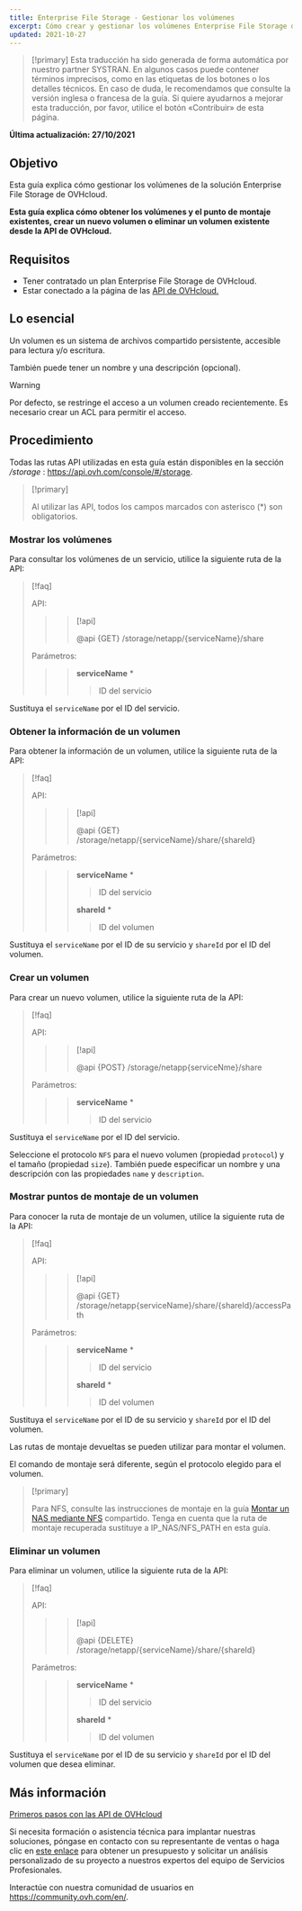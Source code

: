 ```yaml
---
title: Enterprise File Storage - Gestionar los volúmenes
excerpt: Cómo crear y gestionar los volúmenes Enterprise File Storage de OVHcloud utilizando las API de OVHcloud
updated: 2021-10-27
---
```


> [!primary]
> Esta traducción ha sido generada de forma automática por nuestro partner SYSTRAN. En algunos casos puede contener términos imprecisos, como en las etiquetas de los botones o los detalles técnicos. En caso de duda, le recomendamos que consulte la versión inglesa o francesa de la guía. Si quiere ayudarnos a mejorar esta traducción, por favor, utilice el botón «Contribuir» de esta página.
>

**Última actualización: 27/10/2021**

## Objetivo

Esta guía explica cómo gestionar los volúmenes de la solución Enterprise File Storage de OVHcloud.

**Esta guía explica cómo obtener los volúmenes y el punto de montaje existentes, crear un nuevo volumen o eliminar un volumen existente desde la API de OVHcloud.**

## Requisitos

- Tener contratado un plan Enterprise File Storage de OVHcloud.
- Estar conectado a la página de las [API de OVHcloud.](https://api.ovh.com/)

## Lo esencial

Un volumen es un sistema de archivos compartido persistente, accesible para lectura y/o escritura.

También puede tener un nombre y una descripción (opcional).

> [!warning]
>
> Por defecto, se restringe el acceso a un volumen creado recientemente. Es necesario crear un ACL para permitir el acceso.
>

## Procedimiento

Todas las rutas API utilizadas en esta guía están disponibles en la sección */storage* : <https://api.ovh.com/console/#/storage>.

> [!primary]
>
> Al utilizar las API, todos los campos marcados con asterisco (\*) son obligatorios.
>

### Mostrar los volúmenes

Para consultar los volúmenes de un servicio, utilice la siguiente ruta de la API:

> [!faq]
>
> API:
>
>> > [!api]
>> >
>> > @api {GET} /storage/netapp/{serviceName}/share
>> >
>>
>
> Parámetros:
>
>> > **serviceName** *
>> >
>> >> ID del servicio
>> >
>

Sustituya el `serviceName` por el ID del servicio.

### Obtener la información de un volumen

Para obtener la información de un volumen, utilice la siguiente ruta de la API:

> [!faq]
>
> API:
>
>> > [!api]
>> >
>> > @api {GET} /storage/netapp/{serviceName}/share/{shareId}
>> >
>>
>
> Parámetros:
>
>> > **serviceName** *
>> >
>> >> ID del servicio
>> >
>> > **shareId** *
>> >
>> >> ID del volumen
>

Sustituya el `serviceName` por el ID de su servicio y `shareId` por el ID del volumen.

### Crear un volumen

Para crear un nuevo volumen, utilice la siguiente ruta de la API:

> [!faq]
>
> API:
>
>> > [!api]
>> >
>> > @api {POST} /storage/netapp{serviceNme}/share
>> >
>>
>
> Parámetros:
>
>> > **serviceName** *
>> >
>> >> ID del servicio
>> >
>

Sustituya el `serviceName` por el ID del servicio.

Seleccione el protocolo `NFS` para el nuevo volumen (propiedad `protocol`) y el tamaño (propiedad `size`).
También puede especificar un nombre y una descripción con las propiedades `name` y `description`.

### Mostrar puntos de montaje de un volumen

Para conocer la ruta de montaje de un volumen, utilice la siguiente ruta de la API:

> [!faq]
>
> API:
>
>> > [!api]
>> >
>> > @api {GET} /storage/netapp{serviceName}/share/{shareId}/accessPath
>> >
>>
>
> Parámetros:
>
>> > **serviceName** *
>> >
>> >> ID del servicio
>> >
>> > **shareId** *
>> >
>> >> ID del volumen
>

Sustituya el `serviceName` por el ID de su servicio y `shareId` por el ID del volumen.

Las rutas de montaje devueltas se pueden utilizar para montar el volumen.

El comando de montaje será diferente, según el protocolo elegido para el volumen.  

> [!primary]
>
> Para NFS, consulte las instrucciones de montaje en la guía [Montar un NAS mediante NFS](/pages/cloud/storage/file_storage/nas_nfs) compartido.
> Tenga en cuenta que la ruta de montaje recuperada sustituye a IP_NAS/NFS_PATH en esta guía.
>  

### Eliminar un volumen

Para eliminar un volumen, utilice la siguiente ruta de la API:  

> [!faq]
>
> API:
>
>> > [!api]
>> >
>> > @api {DELETE} /storage/netapp/{serviceName}/share/{shareId}
>> >
>>
>
> Parámetros:
>
>> > **serviceName** *
>> >
>> >> ID del servicio
>> >
>> > **shareId** *
>> >
>> >> ID del volumen
>

Sustituya el `serviceName` por el ID de su servicio y `shareId` por el ID del volumen que desea eliminar.

## Más información

[Primeros pasos con las API de OVHcloud](/pages/account/api/first-steps)

Si necesita formación o asistencia técnica para implantar nuestras soluciones, póngase en contacto con su representante de ventas o haga clic en [este enlace](https://www.ovhcloud.com/es-es/professional-services/) para obtener un presupuesto y solicitar un análisis personalizado de su proyecto a nuestros expertos del equipo de Servicios Profesionales.

Interactúe con nuestra comunidad de usuarios en <https://community.ovh.com/en/>.
